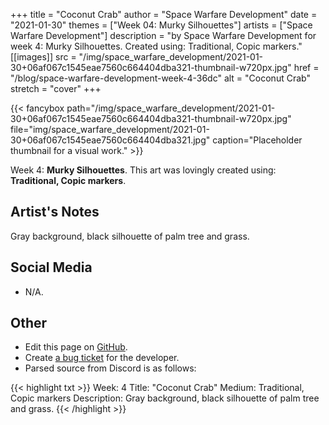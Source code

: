 +++
title =       "Coconut Crab"
author =      "Space Warfare Development"
date =        "2021-01-30"
themes =      ["Week 04: Murky Silhouettes"]
artists =     ["Space Warfare Development"]
description = "by Space Warfare Development for week 4: Murky Silhouettes. Created using: Traditional, Copic markers."
[[images]]
              src = "/img/space_warfare_development/2021-01-30+06af067c1545eae7560c664404dba321-thumbnail-w720px.jpg"
              href = "/blog/space-warfare-development-week-4-36dc"
              alt = "Coconut Crab"
              stretch = "cover"
+++


{{< fancybox path="/img/space_warfare_development/2021-01-30+06af067c1545eae7560c664404dba321-thumbnail-w720px.jpg" file="img/space_warfare_development/2021-01-30+06af067c1545eae7560c664404dba321.jpg" caption="Placeholder thumbnail for a visual work." >}}


Week 4: **Murky Silhouettes**. This art was lovingly created using: **Traditional, Copic markers**.

## Artist's Notes

Gray background, black silhouette of palm tree and grass.

## Social Media

- N/A.

## Other

- Edit this page on [GitHub](https://github.com/teaminkling/web-refresh/edit/main/content/blog/space-warfare-development-week-4-36dc.md).
- Create [a bug ticket](https://github.com/teaminkling/web-refresh/issues/new?assignees=&labels=bug&template=problem-report.md&title=) for the developer.
- Parsed source from Discord is as follows:

{{< highlight txt >}}
Week:           4
Title:              "Coconut Crab"
Medium:       Traditional, Copic markers
Description:  Gray background, black silhouette of palm tree and grass.
{{< /highlight >}}